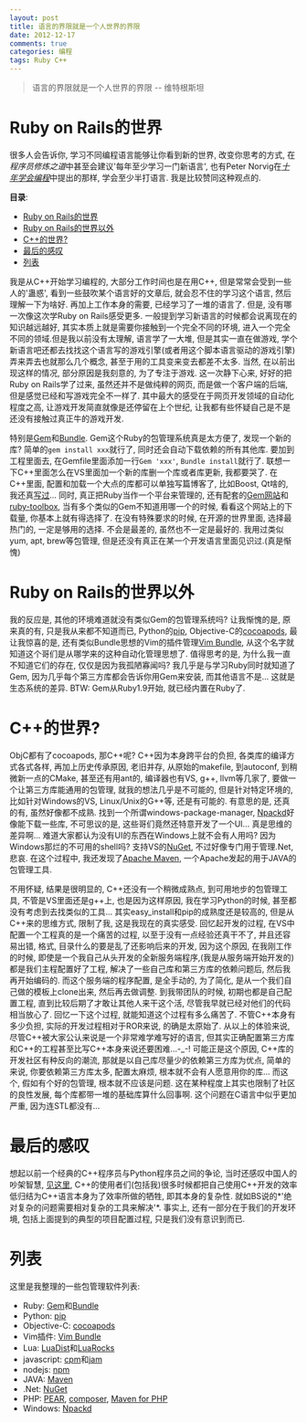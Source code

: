 ```yaml
---
layout: post
title: 语言的界限就是一个人世界的界限
date: 2012-12-17
comments: true
categories: 编程
tags: Ruby C++
---
```


>	语言的界限就是一个人世界的界限	
>	-- 维特根斯坦

# Ruby on Rails的世界
很多人会告诉你, 学习不同编程语言能够让你看到新的世界, 改变你思考的方式, 在*程序员修炼之道*中甚至会建议'每年至少学习一门新语言', 也有Peter Norvig在[*十年学会编程*](http://daiyuwen.freeshell.org/gb/misc/21-days-cn.html)中提出的那样, 学会至少半打语言.  我是比较赞同这种观点的.  

<!-- more -->
<!-- toc-begin -->
**目录**:

* [Ruby on Rails的世界](#ruby-on-rails的世界)
* [Ruby on Rails的世界以外](#ruby-on-rails的世界以外)
* [C++的世界?](#c-的世界)
* [最后的感叹](#最后的感叹)
* [列表](#列表)

<!-- toc-end -->

我是从C++开始学习编程的, 大部分工作时间也是在用C++, 但是常常会受到一些人的'蛊惑', 看到一些鼓吹某个语言好的文章后, 就会忍不住的学习这个语言, 然后理解一下为啥好.  再加上工作本身的需要, 已经学习了一堆的语言了.  但是, 没有哪一次像这次学Ruby on Rails感受更多.  一般提到学习新语言的时候都会说离现在的知识越远越好, 其实本质上就是需要你接触到一个完全不同的环境, 进入一个完全不同的领域.但是我以前没有太理解, 语言学了一大堆, 但是其实一直在做游戏, 学个新语言吧还都去找找这个语言写的游戏引擎(或者用这个脚本语言驱动的游戏引擎)弄来弄去也就那么几个概念, 甚至于用的工具变来变去都差不太多.  当然, 在以前出现这样的情况, 部分原因是我刻意的, 为了专注于游戏.  这一次静下心来, 好好的把Ruby on Rails学了过来, 虽然还并不是做纯粹的网页, 而是做一个客户端的后端, 但是感觉已经和写游戏完全不一样了.  其中最大的感受在于网页开发领域的自动化程度之高, 让游戏开发简直就像是还停留在上个世纪, 让我都有些怀疑自己是不是还没有接触过真正牛的游戏开发.  

特别是[Gem](http://rubygems.org/)和[Bundle](http://gembundler.com/). Gem这个Ruby的包管理系统真是太方便了, 发现一个新的库? 简单的`gem install xxx`就行了, 同时还会自动下载依赖的所有其他库. 要加到工程里面去, 在Gemfile里面添加一行`Gem 'xxx'`, `Bundle install`就行了. 联想一下C++里面怎么在VS里面加一个新的库删一个库或者库更新, 我都要哭了.  在C++里面, 配置和加载一个大点的库都可以单独写篇博客了, 比如Boost, Qt啥的, 我还真[写过](http://www.jtianling.com/articles/1002.html)...  同时, 真正把Ruby当作一个平台来管理的, 还有配套的[Gem网站](http://rubygems.org/)和[ruby-toolbox](http://www.ruby-toolbox.com), 当有多个类似的Gem不知道用哪一个的时候, 看看这个网站上的下载量, 你基本上就有得选择了. 在没有特殊要求的时候, 在开源的世界里面, 选择最热门的, 一定是够用的选择.  不会是最差的, 虽然也不一定是最好的.  我用过类似yum, apt, brew等包管理, 但是还没有真正在某一个开发语言里面见识过.(真是惭愧)  

# Ruby on Rails的世界以外
我的反应是, 其他的环境难道就没有类似Gem的包管理系统吗?  让我惭愧的是, 原来真的有, 只是我从来都不知道而已, Python的[pip](http://pypi.python.org/pypi/pip), Objective-C的[cocoapods](http://cocoapods.org/), 最让我惊喜的是, 还有类似Bundle思想的Vim的插件管理[Vim Bundle](https://github.com/benmills/vim-bundle), 从这个名字就知道这个哥们是从哪学来的这种自动化管理思想了.  值得思考的是, 为什么我一直不知道它们的存在, 仅仅是因为我孤陋寡闻吗?  我几乎是与学习Ruby同时就知道了Gem, 因为几乎每个第三方库都会告诉你用Gem来安装, 而其他语言不是...  这就是生态系统的差异.  BTW: Gem从Ruby1.9开始, 就已经内置在Ruby了.

# C++的世界?
ObjC都有了cocoapods, 那C++呢?  C++因为本身跨平台的负担, 各类库的编译方式各式各样, 再加上历史传承原因, 老旧并存, 从原始的makefile, 到autoconf, 到稍微新一点的CMake, 甚至还有用ant的, 编译器也有VS, g++, llvm等几家了, 要做一个让第三方库能通用的包管理, 就我的想法几乎是不可能的, 但是针对特定环境的, 比如针对Windows的VS, Linux/Unix的G++等, 还是有可能的.  有意思的是, 还真的有, 虽然好像都不成熟. 找到一个所谓windows-package-manager, [Npackd](http://code.google.com/p/windows-package-manager/)好像能下载一些库, 不可思议的是, 这些哥们竟然还特意开发了一个UI... 真是思维的差异啊... 难道大家都认为没有UI的东西在Windows上就不会有人用吗? 因为Windows那烂的不可用的shell吗?  支持VS的[NuGet](http://nuget.org/), 不过好像专门用于管理.Net, 悲哀.  在这个过程中, 我还发现了[Apache Maven](http://maven.apache.org/), 一个Apache发起的用于JAVA的包管理工具.

不用怀疑, 结果是很明显的, C++还没有一个稍微成熟点, 到可用地步的包管理工具, 不管是VS里面还是g++上, 也是因为这样原因, 我在学习Python的时候, 甚至都没有考虑到去找类似的工具... 其实easy\_install和pip的成熟度还是较高的, 但是从C++来的思维方式, 限制了我, 这是我现在的真实感受.  回忆起开发的过程, 在VS中配置一个工程真的是一个痛苦的过程, 以至于没有一点经验还真干不了, 并且还容易出错, 格式, 目录什么的要是乱了还影响后来的开发, 因为这个原因, 在我刚工作的时候, 即使是一个我自己从头开发的全新服务端程序,(我是从服务端开始开发的)都是我们主程配置好了工程, 解决了一些自己库和第三方库的依赖问题后, 然后我再开始编码的. 而这个服务端的程序配置, 是全手动的, 为了简化, 是从一个我们自己做的模板上clone出来, 然后再去做调整. 到我带团队的时候, 初期也都是自己配置工程, 直到比较后期了才敢让其他人来干这个活, 尽管我早就已经对他们的代码相当放心了. 回忆一下这个过程, 就能知道这个过程有多么痛苦了.  不管C++本身有多少负担, 实际的开发过程相对于ROR来说, 的确是太原始了.  从以上的体验来说, 尽管C++被大家公认来说是一个非常难学难写好的语言, 但其实正确配置第三方库和C++的工程甚至比写C++本身来说还要困难...-\_-! 可能正是这个原因, C++库的开发社区有种反向的潮流, 那就是以自己库尽量少的依赖第三方库为优点, 简单的来说, 你要依赖第三方库太多, 配置太麻烦, 根本就不会有人愿意用你的库... 而这个, 假如有个好的包管理, 根本就不应该是问题.  这在某种程度上其实也限制了社区的良性发展, 每个库都带一堆的基础库算什么回事啊.  这个问题在C语言中似乎更加严重, 因为连STL都没有...

# 最后的感叹
想起以前一个经典的C++程序员与Python程序员之间的争论, 当时还感叹中国人的吵架智慧, [见这里](http://www.jtianling.com/%E7%A8%8B%E5%BA%8F%E5%91%98%E5%B9%B3%E6%97%B6%E9%83%BD%E6%98%AF%E6%9C%A8%E8%AE%B7%E7%9A%84-%E4%BD%86%E6%98%AF%E8%B0%88%E5%88%B0%E8%AE%A1%E7%AE%97%E6%9C%BA%E6%88%96%E8%80%85%E7%A8%8B%E5%BA%8F%E7%9A%84%E6%97%B6%E5%80%99%E7%AE%80%E7%9B%B4%E5%B0%B1%E6%98%AF%E5%A4%A9%E6%89%8D-%E5%85%BC%E5%80%9F%E9%A2%98%E5%8F%91%E6%8C%A5-%E8%B0%88%E8%B0%88%E8%AF%AD%E8%A8%80%E5%8F%8A%E5%B7%A5%E5%85%B7%E7%9A%84%E9%80%89%E6%8B%A9.html), C++的使用者们(包括我)很多时候都把自己使用C++开发的效率低归结为C++语言本身为了效率所做的牺牲, 即其本身的复杂性. 就如BS说的*'绝对复杂的问题需要相对复杂的工具来解决'*. 事实上, 还有一部分在于我们的开发环境, 包括上面提到的典型的项目配置过程, 只是我们没有意识到而已.  

# 列表
这里是我整理的一些包管理软件列表:  

* Ruby: [Gem](http://rubygems.org/)和[Bundle](http://gembundler.com/) 
* Python: [pip](http://pypi.python.org/pypi/pip)
* Objective-C:  [cocoapods](http://cocoapods.org/)
* Vim插件: [Vim Bundle](https://github.com/benmills/vim-bundle)
* Lua: [LuaDist](http://luadist.org/)和[LuaRocks](http://luarocks.org/)
* javascript: [cpm](https://github.com/kriszyp/cpm)和[jam](https://github.com/caolan/jam)
* nodejs: [npm](https://npmjs.org/)
* JAVA: [Maven](http://maven.apache.org/)
* .Net: [NuGet](http://nuget.org/)
* PHP: [PEAR](), [composer](https://github.com/composer/composer), [Maven for PHP](http://www.php-maven.org/)
* Windows: [Npackd](http://code.google.com/p/windows-package-manager/)
